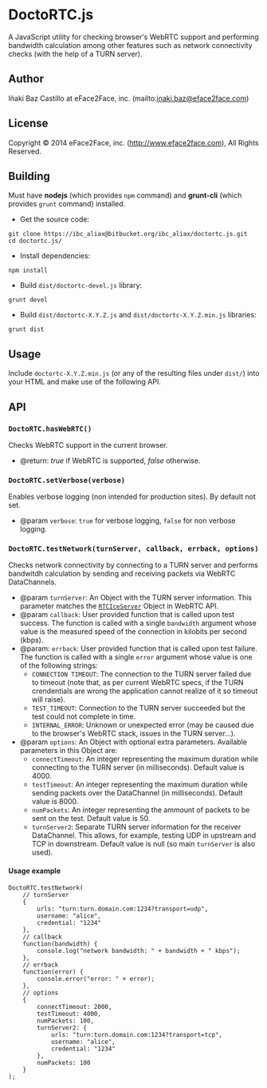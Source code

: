 # DoctoRTC.js

A JavaScript utility for checking browser's WebRTC support and performing bandwidth calculation among other features such as network connectivity checks (with the help of a TURN server).


## Author

Iñaki Baz Castillo at eFace2Face, inc. (mailto:inaki.baz@eface2face.com)


## License

Copyright © 2014 eFace2Face, inc. (http://www.eface2face.com), All Rights Reserved.


## Building

Must have **nodejs** (which provides `npm` command) and **grunt-cli** (which provides `grunt` command) installed.

* Get the source code:
```
git clone https://ibc_aliax@bitbucket.org/ibc_aliax/doctortc.js.git
cd doctortc.js/
```

* Install dependencies:
```
npm install
```

* Build `dist/doctortc-devel.js` library:
```
grunt devel
```

* Build `dist/doctortc-X.Y.Z.js` and `dist/doctortc-X.Y.Z.min.js` libraries:
```
grunt dist
```


## Usage

Include `doctortc-X.Y.Z.min.js` (or any of the resulting files under `dist/`) into your HTML and make use of the following API.


## API


### `DoctoRTC.hasWebRTC()`

Checks WebRTC support in the current browser.

* @return:  *true* if WebRTC is supported, *false* otherwise.


### `DoctoRTC.setVerbose(verbose)`

Enables verbose logging (non intended for production sites). By default not set.

* @param `verbose`: `true` for verbose logging, `false` for non verbose logging.


### `DoctoRTC.testNetwork(turnServer, callback, errback, options)`

Checks network connectivity by connecting to a TURN server and performs bandwitdh calculation by sending and receiving packets via WebRTC DataChannels.

* @param `turnServer`: An Object with the TURN server information. This parameter matches the [`RTCIceServer`](http://www.w3.org/TR/webrtc/#idl-def-RTCIceServer) Object in WebRTC API.
* @param `callback`: User provided function that is called upon test success. The function is called with a single `bandwidth` argument whose value is the measured speed of the connection in kilobits per second (kbps).
* @param: `errback`: User provided function that is called upon test failure. The function is called with a single `error` argument whose value is one of the following strings:
  * `CONNECTION TIMEOUT`: The connection to the TURN server failed due to timeout (note that, as per current WebRTC specs, if the TURN crendentials are wrong the application cannot realize of it so timeout will raise).
  * `TEST_TIMEOUT`: Connection to the TURN server succeeded but the test could not complete in time.
  * `INTERNAL_ERROR`: Unknown or unexpected error (may be caused due to the browser's WebRTC stack, issues in the TURN server...).
* @param `options`: An Object with optional extra parameters. Available parameters in this Object are:
  * `connectTimeout`: An integer representing the maximum duration while connecting to the TURN server (in milliseconds). Default value is 4000.
  * `testTimeout`: An integer representing the maximum duration while sending packets over the DataChannel (in milliseconds). Default value is 8000.
  * `numPackets`: An integer representing the ammount of packets to be sent on the test. Default value is 50.
  * `turnServer2`: Separate TURN server information for the receiver DataChannel. This allows, for example, testing UDP in upstream and TCP in downstream. Default value is null (so main `turnServer` is also used).

#### Usage example

```
DoctoRTC.testNetwork(
    // turnServer
    {
        urls: "turn:turn.domain.com:1234?transport=udp",
        username: "alice",
        credential: "1234"
    },
    // callback
    function(bandwidth) {
        console.log("network bandwidth: " + bandwidth + " kbps");
    },
    // errback
    function(error) {
        console.error("error: " + error);
    },
    // options
    {
        connectTimeout: 2000,
        testTimeout: 4000,
        numPackets: 100,
        turnServer2: {
            urls: "turn:turn.domain.com:1234?transport=tcp",
            username: "alice",
            credential: "1234"
        },
        numPackets: 100
    }
);
```



